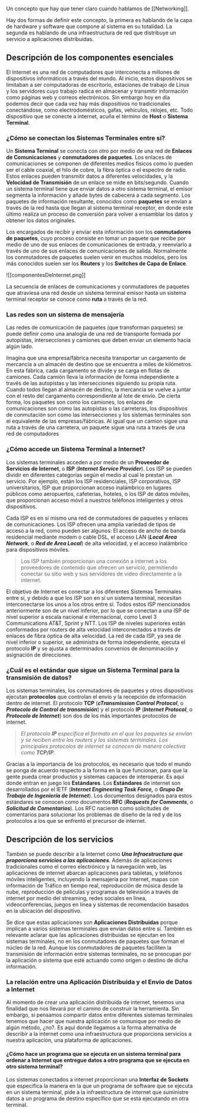 Un concepto que hay que tener claro cuando hablamos de [[Networking]].

Hay dos formas de definir este concepto, la primera es hablando de la capa de hardware y software que compone al sistema en su totalidad. La segunda es hablando de una infraestructura de red que distribuye un servicio a aplicaciones distribuidas.
## Descripción de los componentes esenciales

El Internet es una red de computadores que interconecta a millones de dispositivos informáticos a través del mundo. Al inicio, estos dispositivos se limitaban a ser computadoras de escritorio, estaciones de trabajo de Linux y los servidores cuyo trabajo radica en almacenar y transmitir información como páginas web y correos electrónicos. Sin embargo hoy en día podemos decir que cada vez hay más dispositivos no tradicionales conectándose, como electrodomésticos, gafas, vehículos, relojes, etc. Todo dispositivo que se conecte a internet, acuña el término de **Host** o **Sistema Terminal**.

### ¿Cómo se conectan los Sistemas Terminales entre sí?

Un **Sistema Terminal** se conecta con otro por medio de una red de **Enlaces de Comunicaciones** y **conmutadores de paquetes**. Los enlaces de comunicaciones se componen de diferentes medios físicos como lo pueden ser el cable coaxial, el hilo de cobre, la fibra óptica o el espectro de radio. Estos enlaces pueden transmitir datos a diferentes velocidades, y la **Velocidad de Transmisión** de un enlace se mide en bits/segundo. Cuando un sistema terminal tiene que enviar datos a otro sistema terminal, el emisor segmenta la información y añade bytes de cabecera a cada segmento. Los paquetes de información resultante, conocidos como **paquetes** se envían a través de la red hasta que llegan al sistema terminal receptor, en donde este último realiza un proceso de conversión para volver a ensamblar los datos y obtener los datos originales.

Los encargados de recibir y enviar esta información son los **conmutadores de paquetes**, cuyo proceso consiste en tomar un paquete que recibe por medio de uno de sus enlaces de comunicaciones de entrada, y reenviarlo a través de uno de sus enlaces de comunicaciones de salida. Normalmente los conmutadores de paquetes suelen venir en muchos modelos, pero los más conocidos suelen ser los **Routers** y los **Switches de Capa de Enlace**.

![[componentesDeInternet.png]]

La secuencia de enlaces de comunicaciones y conmutadores de paquetes que atraviesa una red desde un sistema terminal emisor hasta un sistema terminal receptor se conoce como **ruta** a través de la red.

### Las redes son un sistema de mensajería

Las redes de comunicación de paquetes (que transforman paquetes) se puede definir como una analogía de una red de transporte formada por autopistas, intersecciones y camiones que deben enviar un elemento hacia algún lado.

Imagina que una empresa/fábrica necesita transportar un cargamento de mercancía a un almacén de destino que se encuentra a miles de kilómetros. En esta fábrica, cada cargamento se divide y se carga en flotas de camiones. Cada camión lleva la información de forma independiente a través de las autopistas y las intersecciones siguiendo su propia ruta. Cuando todos llegan al almacén de destino, la mercancía se vuelve a juntar con el resto del cargamento correspondiente al lote de envío. De cierta forma, los paquetes son como los camiones, los enlaces de comunicaciones son como las autopistas o las carreteras, los dispositivos de conmutación son como las intersecciones y los sistemas terminales son el equivalente de las empresas/fábricas. Al igual que un camion sigue una ruta a través de una carretera, un paquete sigue una ruta a través de una red de computadores

### ¿Cómo accede un Sistema Terminal a Internet?

Los sistemas terminales acceden a por medio de un **Proveedor de Servicios de Internet**, o **ISP** (***Internet Service Provider***). Los ISP se pueden dividir en diferentes categorías según el medio al cual le prestan un servicio. Por ejemplo, están los ISP residenciales, ISP corporativos, ISP universitarios, ISP que proporcionan acceso inalámbrico en lugares públicos como aeropuertos, cafeterías, hoteles, o los ISP de datos móviles, que proporcionan acceso móvil a nuestros teléfonos inteligentes y otros dispositivos.

Cada ISP es en sí mismo una red de conmutadores de paquetes y enlaces de comunicaciones. Los ISP ofrecen una amplia variedad de tipos de acceso a la red, como pueden ser algunos: El acceso de ancho de banda residencial mediante modem o cable DSL, el acceso LAN (***Local Area Network***, o ***Red de Area Local***) de alta velocidad, y el acceso inalámbrico para dispositivos móviles. 

> Los ISP también proporcionan una conexión a internet a los proveedores de contenido que ofrecen un servicio, permitiendo conectar su sitio web y sus servidores de video directamente a la internet. 

El objetivo de Internet es conectar a los diferentes Sistemas Terminales entre sí, y debido a que los ISP son en sí un sistema terminal, necesitan interconectarse los unos a los otros entre sí. Todos estos ISP mencionados anteriormente son de un nivel inferior, por lo que se conectan a una ISP de nivel superior a escala nacional e internacional, como Level 3 Communications AT&T, Sprint y NTT. Los ISP de niveles superiores están conformados por routers de alta velocidad interconectados a través de enlaces de fibra óptica de alta velocidad. La red de cada ISP, ya sea de nivel inferior o superior, se administra de forma independiente, ejecuta el protocolo **IP** y se ajusta a determinados convenios de denominación y asignación de direcciones.

### ¿Cuál es el estándar que sigue un Sistema Terminal para la transmisión de datos?

Los sistemas terminales, los conmutadores de paquetes y otros dispositivos ejecutan **protocolos** que controlan el envío y la recepción de información dentro de internet. El protocolo **TCP** (***cTransmission Control Protocol***,  o ***Protocolo de Control de transmisión***) y el protocolo **IP** (***Internet Protocol***, o ***Protocolo de Internet***) son dos de los más importantes protocolos de internet.

> *El protocolo **IP** especifica el formato en el que los paquetes se envían y se reciben entre los routers y los sistemas terminales. Los principales protocolos de internet se conocen de manera colectiva como **TCP/IP**.*

Gracias a la importancia de los protocolos, es necesario que todo el mundo se ponga de acuerdo respecto a la forma en la que funcionan, para que la gente pueda crear productos y sistemas capaces de interoperar. Es aquí donde entran en juego los **Estándares**. Los **Estándares** de internet son desarrollados por el IETF (***Internet Engineering Task Force,*** o ***Grupo De Trabajo de Ingeniería de Internet***). Los documentos designados para estos estándares se conocen como documentos **RFC** (***Requests for Comments***, o ***Solicitud de Comentarios***). Los RFC nacieron como solicitudes de comentarios para solucionar los problemas de diseño de la red y de los protocolos a los que se enfrentó el precursor de internet.

## Descripción de los servicios

También se puede describir a la Internet como ***Una Infraestructura que proporciona servicios a las aplicaciones***. Además de aplicaciones tradicionales como el correo electrónico y la navegación web, las aplicaciones de internet abarcan aplicaciones para tabletas, y teléfonos móviles inteligentes, incluyendo la mensajería por Internet, mapas con información de Tráfico en tiempo real, reproducción de música desde la nube, reproducción de películas y programas de televisión a través de internet por medio del streaming, redes sociales en línea, videoconferencias, juegos en línea y sistemas de recomendación basados en la ubicación del dispositivo. 

Se dice que estas aplicaciones son **Aplicaciones Distribuidas** porque implican a varios sistemas terminales que envían datos entre sí. También es relevante aclarar que las aplicaciones distribuidas se ejecutan en los sistemas terminales, no en los conmutadores de paquetes que forman el núcleo de la red. Aunque los conmutadores de paquetes faciliten la transmisión de información entre sistemas terminales, no se preocupan por la aplicación o sistema que esté actuando como origen o destino de dicha información.

### La relación entre una Aplicación Distribuida y el Envío de Datos a Internet

Al momento de crear una aplicación distribuida de internet, tenemos una finalidad que nos llevará por el camino de construir la herramienta. Sin embargo, si pensamos compartir datos entre diferentes sistemas terminales tenemos que hacer que nuestra aplicación se comunique por medio de algún método, ¿no?. Es aquí donde llegamos a la forma alternativa de describir a la internet como una infraestructura que proporciona servicios a nuestra aplicación, una plataforma de aplicaciones.

#### ¿Cómo hace un programa que se ejecuta en un sistema terminal para ordenar a Internet que entregue datos a otro programa que se ejecuta en otro sistema terminal?

Los sistemas conectados a internet proporcionan una **Interfaz de Sockets** que especifica la manera en la que un programa de software que se ejecuta en un sistema terminal, pide a la infraestructura de internet que suministre datos a un programa de destino específico que se está ejecutando en otra terminal.